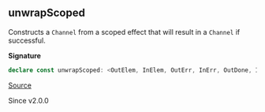 ## unwrapScoped

Constructs a `Channel` from a scoped effect that will result in a
`Channel` if successful.

**Signature**

```ts
declare const unwrapScoped: <OutElem, InElem, OutErr, InErr, OutDone, InDone, Env, E, R>(self: Effect.Effect<Channel<OutElem, InElem, OutErr, InErr, OutDone, InDone, Env>, E, R>) => Channel<OutElem, InElem, E | OutErr, InErr, OutDone, InDone, Env | Exclude<R, Scope.Scope>>
```

[Source](https://github.com/Effect-TS/effect/tree/main/packages/effect/src/Channel.ts#L2138)

Since v2.0.0